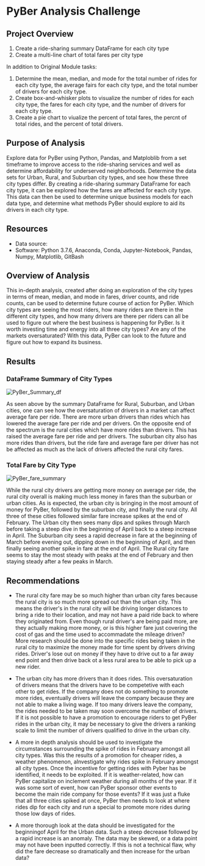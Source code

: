 # PyBer Analysis Challenge 
## Project Overview

1. Create a ride-sharing summary DataFrame for each city type
2. Create a multi-line chart of total fares per city type

In addition to Original Module tasks:
1. Determine the mean, median, and mode for the total number of rides for each city type, the average fairs for each city type, and the total number of drivers for each city type.
2. Create box-and-whisker plots to visualize the number of rides for each city type, the fares for each city type, and the number of drivers for each city type. 
3. Create a pie chart to viualize the percent of total fares, the percnt of total rides, and the percent of total drivers.

## Purpose of Analysis

Explore data for PyBer using Python, Pandas, and Matploblib from a set timeframe to improve access to the ride-sharing services and well as determine affordability for underserved neighborhoods. Determine the data sets for Urban, Rural, and Suburban city types, and see how these three city types differ. By creating a ride-sharing summary DataFrame for each city type, it can be explored how the fares are affected for each city type. This data can then be used to determine unique business models for each data type, and determine what methods PyBer should explore to aid its drivers in each city type.

## Resources
* Data source: 
* Software: Python 3.7.6, Anaconda, Conda, Jupyter-Notebook, Pandas, Numpy, Matplotlib, GitBash 

## Overview of Analysis 
This in-depth analysis, created after doing an exploration of the city types in terms of mean, median, and mode in fares, driver counts, and ride counts, can be used to determine future course of action for PyBer. Which city types are seeing the most riders, how many riders are there in the different city types, and how many drivers are there per riders can all be used to figure out where the best business is happening for PyBer. Is it worth investing time and energy into all three city types? Are any of the markets oversaturated? With this data, PyBer can look to the future and figure out how to expand its business.

## Results 
### DataFrame Summary of City Types
![PyBer_Summary_df](https://user-images.githubusercontent.com/88064181/131526268-dcf2e422-a9f9-4f4b-8deb-5d12b31566ab.png)

As seen above by the summary DataFrame for Rural, Suburban, and Urban cities, one can see how the oversaturation of drivers in a market can affect average fare per ride. There are more urban drivers than rides which has lowered the average fare per ride and per drivers. On the opposite end of the spectrum is the rural cities which have more rides than drivers. This has raised the average fare per ride and per drivers. The suburban city also has more rides than drivers, but the ride fare and average fare per driver has not be affected as much as the lack of drivers affected the rural city fares. 

### Total Fare by City Type
![PyBer_fare_summary](https://user-images.githubusercontent.com/88064181/131526311-b5b8e6fc-3192-4e0e-833b-0885b7ff05f0.png)


While the rural city drivers are getting more money on average per ride, the rural city overall is making much less money in fares than the suburban or urban cities. As is expected, the urban city is bringing in the most amount of money for PyBer, followed by the suburban city, and finally the rural city. All three of these cities followed similar fare increase spikes at the end of February. The Urban city then sees many dips and spikes through March before taking a steep dive in the beginning of April back to a steep increase in April. The Suburban city sees a rapid decrease in fare at the beginning of March before evening out, dipping down in the beginning of April, and then finally seeing another spike in fare at the end of April. The Rural city fare seems to stay the most steady with peaks at the end of February and then staying steady after a few peaks in March.  

## Recommendations
* The rural city fare may be so much higher than urban city fares because the rural city is so much more spread out than the urban city. This means the driver's in the rural city will be driving longer distances to bring a ride to their location, and may not have a paid ride back to where they originated from. Even though rural driver's are being paid more, are they actually making more money, or is this higher fare just covering the cost of gas and the time used to accommadate the mileage driven? More research should be done into the specific rides being taken in the rural city to maximize the money made for time spent by drivers driving rides. Driver's lose out on money if they have to drive out to a far away end point and then drive back ot a less rural area to be able to pick up a new rider.
 
* The urban city has more drivers than it does rides. This oversaturation of drivers means that the drivers have to be competetive with each other to get rides. If the company does not do something to promote more rides, eventually drivers will leave the company because they are not able to make a living wage. If too many drivers leave the company, the rides needed to be taken may soon overcome the number of drivers. If it is not possible to have a promotion to encourage riders to get PyBer rides in the urban city, it may be necessary to give the drivers a ranking scale to limit the number of drivers qualified to drive in the urban city.  

* A more in depth analysis should be used to investigate the circumstances surrounding the spike of rides in February amongst all city types. Was this the results of a promotion for cheaper rides, a weather phenomenon, aInvestigate why rides spike in February amongst all city types. Once the incentive for getting rides with Pyber has be identified, it needs to be exploited. If it is weather-related, how can PyBer capitalize on inclement weather during all months of the year. If it was some sort of event, how can PyBer sponsor other events to become the main ride company for those events? If it was just a fluke that all three cities spiked at once, PyBer then needs to look at where rides dip for each city and run a special to promote more rides during those low days of rides. 

* A more thorough look at the data should be investigated for the beginningof April for the Urban data. Such a steep decrease followed by a rapid increase is an anomaly. The data may be skewed, or a data point may not have been inputted correctly. If this is not a technical flaw, why did the fare decrease so dramatically and then increase for the urban data? 

